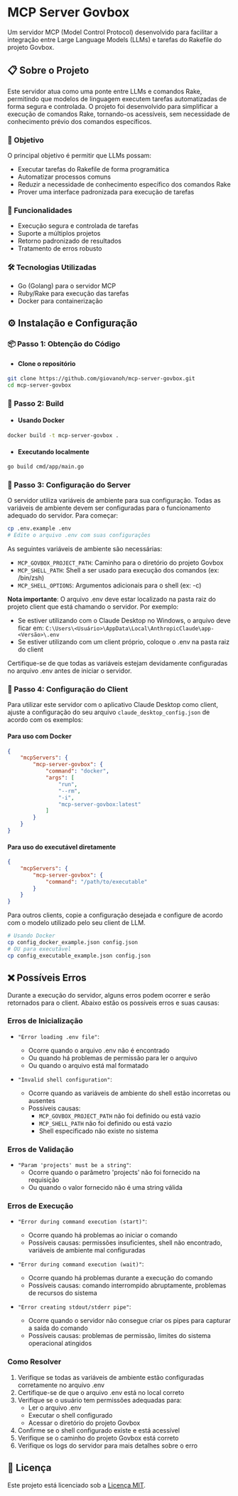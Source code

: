 # MCP Server Govbox

Um servidor MCP (Model Control Protocol) desenvolvido para facilitar a integração entre Large Language Models (LLMs) e tarefas do Rakefile do projeto Govbox.

## 📋 Sobre o Projeto

Este servidor atua como uma ponte entre LLMs e comandos Rake, permitindo que modelos de linguagem executem tarefas automatizadas de forma segura e controlada. O projeto foi desenvolvido para simplificar a execução de comandos Rake, tornando-os acessíveis, sem necessidade de conhecimento prévio dos comandos específicos.

### 🎯 Objetivo

O principal objetivo é permitir que LLMs possam:
- Executar tarefas do Rakefile de forma programática
- Automatizar processos comuns
- Reduzir a necessidade de conhecimento específico dos comandos Rake
- Prover uma interface padronizada para execução de tarefas

### 🚀 Funcionalidades

- Execução segura e controlada de tarefas
- Suporte a múltiplos projetos
- Retorno padronizado de resultados
- Tratamento de erros robusto

### 🛠️ Tecnologias Utilizadas

- Go (Golang) para o servidor MCP
- Ruby/Rake para execução das tarefas
- Docker para containerização

## ⚙️ Instalação e Configuração

### 📦 Passo 1: Obtenção do Código

- #### Clone o repositório
```bash
git clone https://github.com/giovanoh/mcp-server-govbox.git
cd mcp-server-govbox
```

### 🔨 Passo 2: Build

- #### Usando Docker
```bash
docker build -t mcp-server-govbox .
```

- #### Executando localmente
```bash
go build cmd/app/main.go
```

### 🔧 Passo 3: Configuração do Server

O servidor utiliza variáveis de ambiente para sua configuração. Todas as variáveis de ambiente devem ser configuradas para o funcionamento adequado do servidor. Para começar:

```bash
cp .env.example .env
# Edite o arquivo .env com suas configurações
```

As seguintes variáveis de ambiente são necessárias:

- `MCP_GOVBOX_PROJECT_PATH`: Caminho para o diretório do projeto Govbox
- `MCP_SHELL_PATH`: Shell a ser usado para execução dos comandos (ex: /bin/zsh)
- `MCP_SHELL_OPTIONS`: Argumentos adicionais para o shell (ex: -c)

**Nota importante**: O arquivo .env deve estar localizado na pasta raiz do projeto client que está chamando o servidor. Por exemplo:
- Se estiver utilizando com o Claude Desktop no Windows, o arquivo deve ficar em: `C:\Users\<Usuário>\AppData\Local\AnthropicClaude\app-<Versão>\.env`
- Se estiver utilizando com um client próprio, coloque o .env na pasta raiz do client

Certifique-se de que todas as variáveis estejam devidamente configuradas no arquivo .env antes de iniciar o servidor.

### 🔧 Passo 4: Configuração do Client

Para utilizar este servidor com o aplicativo Claude Desktop como client, ajuste a configuração do seu arquivo `claude_desktop_config.json` de acordo com os exemplos:

#### Para uso com Docker
```json
{
    "mcpServers": {
        "mcp-server-govbox": {
            "command": "docker",
            "args": [
                "run",
                "--rm",
                "-i",
                "mcp-server-govbox:latest"
            ]
        }
    }
}
```

#### Para uso do executável diretamente
```json
{
    "mcpServers": {
        "mcp-server-govbox": {
            "command": "/path/to/executable"
        }
    }
}
```

Para outros clients, copie a configuração desejada e configure de acordo com o modelo utilizado pelo seu client de LLM.

```bash
# Usando Docker
cp config_docker_example.json config.json
# OU para executável
cp config_executable_example.json config.json
```

## ❌ Possíveis Erros

Durante a execução do servidor, alguns erros podem ocorrer e serão retornados para o client. Abaixo estão os possíveis erros e suas causas:

### Erros de Inicialização
- `"Error loading .env file"`:
  - Ocorre quando o arquivo .env não é encontrado
  - Ou quando há problemas de permissão para ler o arquivo
  - Ou quando o arquivo está mal formatado

- `"Invalid shell configuration"`:
  - Ocorre quando as variáveis de ambiente do shell estão incorretas ou ausentes
  - Possíveis causas:
    - `MCP_GOVBOX_PROJECT_PATH` não foi definido ou está vazio
    - `MCP_SHELL_PATH` não foi definido ou está vazio
    - Shell especificado não existe no sistema

### Erros de Validação
- `"Param 'projects' must be a string"`: 
  - Ocorre quando o parâmetro 'projects' não foi fornecido na requisição
  - Ou quando o valor fornecido não é uma string válida

### Erros de Execução
- `"Error during command execution (start)"`:
  - Ocorre quando há problemas ao iniciar o comando
  - Possíveis causas: permissões insuficientes, shell não encontrado, variáveis de ambiente mal configuradas

- `"Error during command execution (wait)"`:
  - Ocorre quando há problemas durante a execução do comando
  - Possíveis causas: comando interrompido abruptamente, problemas de recursos do sistema

- `"Error creating stdout/stderr pipe"`:
  - Ocorre quando o servidor não consegue criar os pipes para capturar a saída do comando
  - Possíveis causas: problemas de permissão, limites do sistema operacional atingidos

### Como Resolver
1. Verifique se todas as variáveis de ambiente estão configuradas corretamente no arquivo .env
2. Certifique-se de que o arquivo .env está no local correto
3. Verifique se o usuário tem permissões adequadas para:
   - Ler o arquivo .env
   - Executar o shell configurado
   - Acessar o diretório do projeto Govbox
4. Confirme se o shell configurado existe e está acessível
5. Verifique se o caminho do projeto Govbox está correto
6. Verifique os logs do servidor para mais detalhes sobre o erro

## 📝 Licença

Este projeto está licenciado sob a [Licença MIT](LICENSE).
